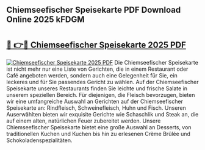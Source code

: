 ## Chiemseefischer Speisekarte PDF Download Online 2025 kFDGM

# <h2><a href="http://gc760we.nevu.top/?p=Chiemseefischer+Speisekarte">🔗 👉🔴 Chiemseefischer Speisekarte 2025 PDF</a></h2>

[![Chiemseefischer Speisekarte 2025 PDF](https://i.imgur.com/dBaPXMq.png)](http://gc760we.nevu.top/?p=Chiemseefischer+Speisekarte)
Die Chiemseefischer Speisekarte ist nicht mehr nur eine Liste von Gerichten, die in einem Restaurant oder Café angeboten werden, sondern auch eine Gelegenheit für Sie, ein leckeres und für Sie passendes Gericht zu wählen. Auf der Chiemseefischer Speisekarte unseres Restaurants finden Sie leichte und frische Salate in unserem speziellen Bereich. Für diejenigen, die Fleisch bevorzugen, bieten wir eine umfangreiche Auswahl an Gerichten auf der Chiemseefischer Speisekarte an: Rindfleisch, Schweinefleisch, Huhn und Fisch. Unseren Auserwählten bieten wir exquisite Gerichte wie Schaschlik und Steak an, die auf einem alten, natürlichen Feuer zubereitet werden. Unsere Chiemseefischer Speisekarte bietet eine große Auswahl an Desserts, von traditionellen Kuchen und Kuchen bis hin zu erlesenen Crème Brûlée und Schokoladenspezialitäten.
